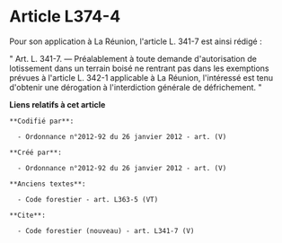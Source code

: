 # Article L374-4

Pour son application à La Réunion, l'article L. 341-7 est ainsi rédigé :

" Art. L. 341-7. ― Préalablement à toute demande d'autorisation de lotissement dans un terrain boisé ne rentrant pas dans les
exemptions prévues à l'article L. 342-1 applicable à La Réunion, l'intéressé est tenu d'obtenir une dérogation à
l'interdiction générale de défrichement. "

**Liens relatifs à cet article**

	**Codifié par**:

	  - Ordonnance n°2012-92 du 26 janvier 2012 - art. (V)

	**Créé par**:

	  - Ordonnance n°2012-92 du 26 janvier 2012 - art. (V)

	**Anciens textes**:

	  - Code forestier - art. L363-5 (VT)

	**Cite**:

	  - Code forestier (nouveau) - art. L341-7 (V)
